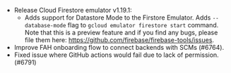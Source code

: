 - Release Cloud Firestore emulator v1.19.1:
  - Adds support for Datastore Mode to the Firstore Emulator. Adds
    `--database-mode` flag to `gcloud emulator firestore start` command. Note
    that this is a preview feature and if you find any bugs, please file them
    here: <https://github.com/firebase/firebase-tools/issues>.
- Improve FAH onboarding flow to connect backends with SCMs (#6764).
- Fixed issue where GitHub actions would fail due to lack of permission. (#6791)
